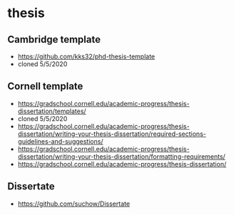 # thesis

## Cambridge template
- https://github.com/kks32/phd-thesis-template
- cloned 5/5/2020

## Cornell template
- https://gradschool.cornell.edu/academic-progress/thesis-dissertation/templates/
- cloned 5/5/2020
- https://gradschool.cornell.edu/academic-progress/thesis-dissertation/writing-your-thesis-dissertation/required-sections-guidelines-and-suggestions/
- https://gradschool.cornell.edu/academic-progress/thesis-dissertation/writing-your-thesis-dissertation/formatting-requirements/
- https://gradschool.cornell.edu/academic-progress/thesis-dissertation/

## Dissertate
- https://github.com/suchow/Dissertate
